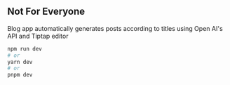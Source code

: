 ## Not For Everyone

Blog app automatically generates posts according to titles using Open AI's API and Tiptap editor

```bash
npm run dev
# or
yarn dev
# or
pnpm dev
```
